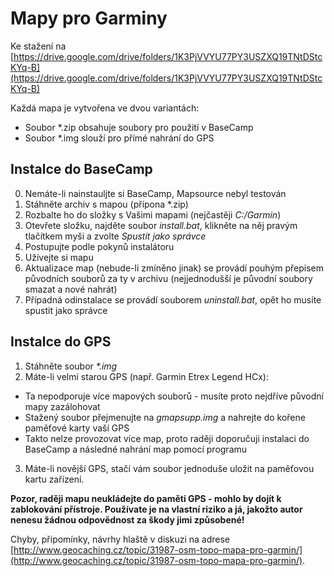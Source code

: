 # Mapy pro Garminy
Ke stažení na [https://drive.google.com/drive/folders/1K3PjVVYU77PY3USZXQ19TNtDStcKYq-B](https://drive.google.com/drive/folders/1K3PjVVYU77PY3USZXQ19TNtDStcKYq-B) 

Každá mapa je vytvořena ve dvou variantách:
* Soubor \*.zip obsahuje soubory pro použití v BaseCamp
* Soubor \*.img slouží pro přímé nahrání do GPS

## Instalce do BaseCamp
0) Nemáte-li nainstauljte si BaseCamp, Mapsource nebyl testován
1) Stáhněte archiv s mapou (přípona \*.zip)
2) Rozbalte ho do složky s Vašimi mapami (nejčastěji *C:/Garmin*)
3) Otevřete složku, najděte soubor *install.bat*, klikněte na něj pravým tlačítkem myši a zvolte *Spustit jako správce*
4) Postupujte podle pokynů instalátoru
5) Užívejte si mapu
6) Aktualizace map (nebude-li zmíněno jinak) se provádí pouhým přepisem původních souborů za ty v archivu (nejjednodušší je původní soubory smazat a nové nahrát)
7) Případná odinstalace se provádí souborem *uninstall.bat*, opět ho musíte spustit jako správce

## Instalce do GPS
1) Stáhněte soubor *\*.img*
2) Máte-li velmi starou GPS (např. Garmin Etrex Legend HCx):
* Ta nepodporuje více mapových souborů - musíte proto nejdříve původní mapy zazálohovat
* Stažený soubor přejmenujte na *gmapsupp.img* a nahrejte do kořene paměťové karty vaší GPS
* Takto nelze provozovat více map, proto raději doporučuji instalaci do BaseCamp a následné nahrání map pomocí programu
3) Máte-li novější GPS, stačí vám soubor jednoduše uložit na paměťovou kartu zařízení.

**Pozor, raději mapu neukládejte do paměti GPS - mohlo by dojít k zablokování přístroje. Používate je na vlastní riziko a já, jakožto autor nenesu žádnou odpovědnost za škody jimi způsobené!**

Chyby, připomínky, návrhy hlaště v diskuzi na adrese [http://www.geocaching.cz/topic/31987-osm-topo-mapa-pro-garmin/](http://www.geocaching.cz/topic/31987-osm-topo-mapa-pro-garmin/).